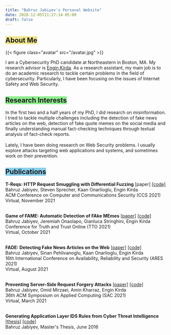 ```yaml
---
title: "Bahruz Jabiyev's Personal Website"
date: 2020-12-05T21:27:14-05:00
draft: false
---
```


<h2><span class="p-1" style="background-color: khaki">About Me</span></h2>

{{< figure class="avatar" src="/avatar.jpg" >}}

I am a Cybersecurity PhD candidate at Northeastern in Boston, MA. My research advisor is <a href="https://www.ccs.neu.edu/home/ek/">Engin Kirda</a>. As a research assistant, my main job is to do an academic research to tackle certain problems in the field of cybersecurity. Particularly, I have been focusing on the issues of Internet Safety and Web Security. 

<h2><span class="p-1" style="background-color: lightgreen">Research Interests</span></h2>
In the first two and a half years of my PhD, I did research on misinformation. I tried to tackle multiple challenges including the detection of fake news articles on the web, detection of fake quote memes on the social media and finally understanding manual fact-checking techniques through textual analysis of fact-check reports.<br><br>Lately, I have been doing research on Web Security problems. I usually explore attacks targeting web applications and systems, and sometimes work on their prevention.

<h2><span class="p-1" style="background-color: skyblue">Publications</span></h2>

<b>T-Reqs: HTTP Request Smuggling with Differential Fuzzing</b> [paper] <a href="https://github.com/bahruzjabiyev/t-reqs-http-fuzzer">[code]</a><br>
Bahruz Jabiyev, Steven Sprecher, Kaan Onarlioglu, Engin Kirda<br>
ACM Conference on Computer and Communications Security (CCS 2021)<br>
Virtual, November 2021 
<br><br>

<b>Game of FAME: Automatic Detection of FAke MEmes</b> <a href="papers/tto2021fame.pdf">[paper]</a> <a href="https://github.com/bahruzjabiyev/FAME-paper">[code]</a><br>
Bahruz Jabiyev, Jeremiah Onaolapo, Gianluca Stringhini, Engin Kirda<br> 
Conference for Truth and Trust Online (TTO 2021)<br>
Virtual, October 2021<br><br>

<b>FADE: Detecting Fake News Articles on the Web</b> <a href="/papers/ares2021fade.pdf">[paper]</a> <a href="https://github.com/bahruzjabiyev/FADE">[code]</a><br>
Bahruz Jabiyev, Sinan Pehlivanoglu, Kaan Onarlioglu, Engin Kirda<br> 
16th International Conference on Availability, Reliability and Security (ARES 2021)<br>
Virtual, August 2021<br><br>

<b>Preventing Server-Side Request Forgery Attacks</b> <a href="/papers/prevent-ssrf.pdf">[paper]</a> <a href="https://github.com/bahruzjabiyev/prevent-ssrf">[code]</a><br>
Bahruz Jabiyev, Omid Mirzaei, Amin Kharraz, Engin Kirda<br>
36th ACM Symposium on Applied Computing (SAC 2021)<br>
Virtual, March 2021
<br><br>

<b>Generating Application Layer IDS Rules from Cyber Threat Intelligence</b> <a href="/papers/ms-thesis.pdf">[thesis]</a> <a href="https://github.com/bahruzjabiyev/ConvertSTIXtoSuricataRules">[code]</a><br>
Bahruz Jabiyev, Master's Thesis, June 2016 
